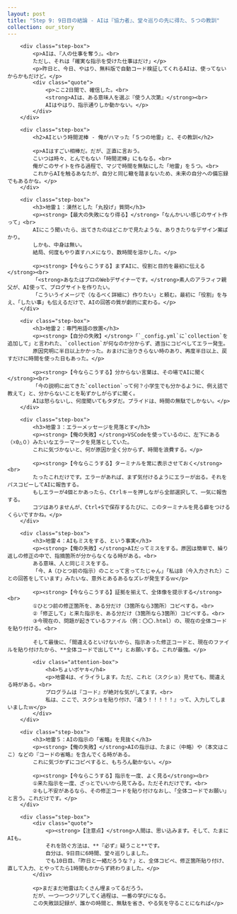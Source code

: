 ```yaml
---
layout: post
title: "Step 9: 9日目の結論 - AIは『協力者』、堂々巡りの先に得た、５つの教訓"
collection: our_story
---
```

        <div class="step-box">
            <p>AIは、『人の仕事を奪う』。<br>
            ただし、それは「確実な指示を受けた仕事はだけ」</p>
            <p>昨日と、今日、やはり、無料版で自動コード検証してくれるAIは、使ってないからかもだけど。</p>
            <div class="quote">
                <p>ここ2日間で、確信した。<br>
                <strong>AIは、ある意味人を選ぶ『使う人次第』</strong><br>
                AIはやはり、指示通りしか動かない。</p>
            </div>
        </div>

        <div class="step-box">
            <h2>AIという時間泥棒 - 俺がハマった「５つの地雷」と、その教訓</h2>

            <p>AIはすごい相棒だ。だが、正直に言おう。
            こいつは時々、とんでもない「時間泥棒」にもなる。<br>
            俺がこのサイトを作る過程で、マジで時間を無駄にした「地雷」を５つ。<br>
            これからAIを触るあなたが、自分と同じ轍を踏まないため、未来の自分への備忘録でもあるかな。</p>
        </div>

        <div class="step-box">
            <h3>地雷１：漠然とした「丸投げ」質問</h3>
            <p><strong>【最大の失敗になり得る】</strong>「なんかいい感じのサイト作って」<br>
            AIにこう聞いたら、出てきたのはどこかで見たような、ありきたりなデザイン案ばかり。
            しかも、中身は無い。
            結局、何度もやり直すハメになり、数時間を溶かした。</p>

            <p><strong>【今ならこうする】まずAIに、役割と目的を最初に伝える</strong><br>
            「<strong>あなたはプロのWebデザイナーです。</strong>素人のアラフィフ親父が、AI使って、ブログサイトを作りたい。
            「こういうイメージで（なるべく詳細に）作りたい」と頼む。最初に「役割」を与え、「したい事」も伝えるだけで、AIの回答の質が劇的に変わる。</p>
        </div>

        <div class="step-box">
            <h3>地雷２：専門用語の放置</h3>
            <p><strong>【自分の失敗】</strong>「`_config.yml`に`collection`を追加して」と言われた、`collection`が何なのか分からず、適当にコピペしてエラー発生。
            原因究明に半日以上かかった。おまけに治りきらない時のあり、再度半日以上、戻すだけに時間を使った日もあった。</p>

            <p><strong>【今ならこうする】分からない言葉は、その場でAIに聞く</strong><br>
            「今の説明に出てきた`collection`って何？小学生でも分かるように、例え話で教えて」と、分からないことを恥ずかしがらずに聞く。
            AIは怒らないし、何度聞いてもタダだ。プライドは、時間の無駄でしかない。</p>
        </div>

        <div class="step-box">
            <h3>地雷３：エラーメッセージを見落とす</h3>
            <p><strong>【俺の失敗】</strong>VSCodeを使っているのに、左下にある（☓0△０）みたいなエラーマークを見落としていた。
            これに気づかないと、何が原因か全く分からず、時間を浪費する。</p>

            <p><strong>【今ならこうする】ターミナルを常に表示させておく</strong><br>
            たったこれだけです。エラーがあれば、まず気付けるようにエラーが出る。それをパスコピーしてAIに報告する。
            もしエラーが4個とかあったら、Ctrlキーを押しながら全部選択して、一気に報告する。
            コツはありませんが、Ctrl+Sで保存するたびに、このターミナルを見る癖をつけるくらいですかね。</p>
        </div>

        <div class="step-box">
            <h3>地雷４：AIもミスをする、という事実</h3>
            <p><strong>【俺の失敗】</strong>AIだってミスをする。原因は簡単で、繰り返しの修正の中で、指摘箇所が分からなくなる時がある。<br>
            ある意味、人と同じミスをする。
            「今、A（ひとつ前の指示）のことって言ってたじゃん」「私はB（今入力された）ことの回答をしています」みたいな、意外とあるあるなズレが発生するｗ</p>

            <p><strong>【今ならこうする】証拠を揃えて、全体像を提示する</strong><br>
            ①ひとつ前の修正箇所を、ある分だけ（3箇所なら3箇所）コピペする。<br>
            ②「修正して」と来た指示を、ある分だけ（3箇所なら3箇所）コピペする。<br>
            ③今現在の、問題が起きているファイル（例：〇〇.html）の、現在の全体コードを貼り付ける。<br>

            そして最後に、「間違えるといけないから、指示あった修正コードと、現在のファイルを貼り付けたから、**全体コードで出して**」とお願いする。これが最強。</p>
            
            <div class="attention-box">
                <h4>ちょいボヤキ</h4>
                <p>地雷4は、イライラします。ただ、これと（スクショ）見せても、間違える時がある。<br>
                プログラムは『コード』が絶対な気がしてます。<br>
                私は、ここで、スクショを貼り付け、『違う！！！！！』って、入力してしまいましたｗ</p>
            </div>
        </div>

        <div class="step-box">
            <h3>地雷５：AIの指示の「省略」を見抜く</h3>
            <p><strong>【俺の失敗】</strong>AIの指示は、たまに（中略）や（本文はここ）などの『コードの省略』を含んでくる時がある。
            これに気づかずにコピペすると、もちろん動かない。</p>

            <p><strong>【今ならこうする】指示を一度、よく見る</strong><br>
            ①来た指示を一度、ざっとでいいから見てみる。ただそれだけです。<br>
            ②もし不安があるなら、その修正コードを貼り付けなおし、「全体コードでお願い」と言う。これだけです。</p>
        </div>

        <div class="step-box">
            <div class="quote">
                <p><strong>【注意点】</strong>人間は、思い込みます。そして、たまにAIも。
                それを防ぐ方法は、**『必ず』疑うこと**です。
                自分は、9日目に6時間、堂々巡りしました。
                でも10日目、「昨日と一緒だろうな？」と、全体コピペ、修正箇所貼り付け、直して入力、とやってたら1時間もかからず終わりました。</p>
            </div>
            
            <p>まだまだ地雷はたくさん埋まってるだろう。
            だが、一つ一つクリアしてく過程は、一番の学びになる。
            この失敗談記録が、誰かの時間と、無駄を省き、やる気を守ることになれば</p>